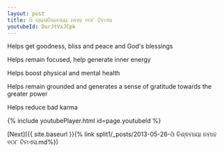 ```yaml
---
layout: post
title: ଓଁ ଗ୍ଭସତିନେମୟେ ନମାହ ୧୦୮ ଟିମଏସ
youtubeId: DurJtVxJCpk
---
```

 
 
Helps get goodness, bliss and peace and God's blessings
 
Helps remain focused, help generate inner energy 
 
Helps boost physical and mental health 
 
Helps remain grounded and generates a sense of gratitude towards the greater power 
 
Helps reduce bad karma
 
 
 
 


{% include youtubePlayer.html id=page.youtubeId %}
 
[Next]({{ site.baseurl }}{% link  split1/_posts/2013-05-26-ଓଁ ବିଶ୍ଵମାୟା ନମାହ ୧୦୮ ଟିମଏସ.md%})
 
